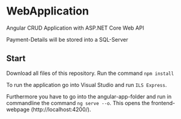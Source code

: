 # WebApplication

Angular CRUD Application with ASP.NET Core Web API

Payment-Details will be stored into a SQL-Server


## Start

Download all files of this repository. Run the command `npm install`

To run the application go into Visual Studio and run `ILS Express`.

Furthermore you have to go into the angular-app-folder and run in commandline the command `ng serve --o`. This opens the frontend-webpage (http://localhost:4200/).
